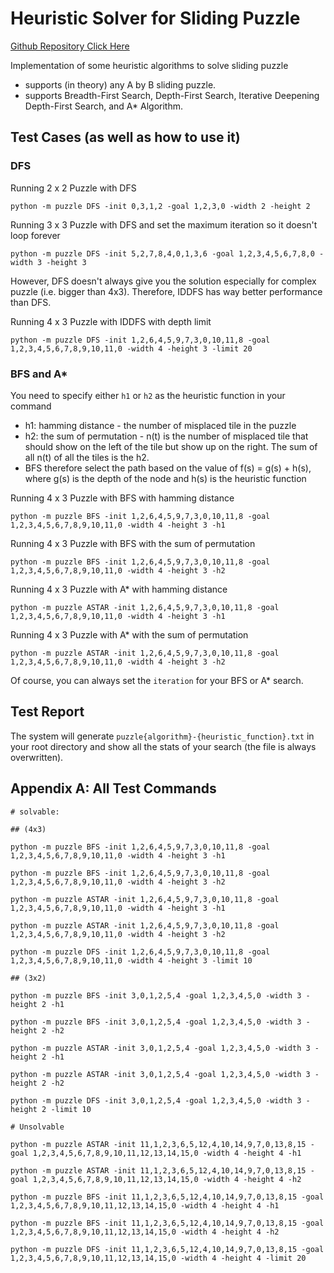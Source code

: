 # Heuristic Solver for Sliding Puzzle

[Github Repository Click Here](https://github.com/choitwao/sliding_puzzle_heuristic_solver)

Implementation of some heuristic algorithms to solve sliding puzzle

- supports (in theory) any A by B sliding puzzle.
- supports Breadth-First Search, Depth-First Search, Iterative Deepening Depth-First Search, and A* Algorithm.

## Test Cases (as well as how to use it)

### DFS

Running 2 x 2 Puzzle with DFS
```
python -m puzzle DFS -init 0,3,1,2 -goal 1,2,3,0 -width 2 -height 2
```

Running 3 x 3 Puzzle with DFS and set the maximum iteration so it doesn't loop forever
```
python -m puzzle DFS -init 5,2,7,8,4,0,1,3,6 -goal 1,2,3,4,5,6,7,8,0 -width 3 -height 3
```

However, DFS doesn't always give you the solution especially for complex puzzle (i.e. bigger than 4x3). Therefore, IDDFS has way better performance than DFS.

Running 4 x 3 Puzzle with IDDFS with depth limit
```
python -m puzzle DFS -init 1,2,6,4,5,9,7,3,0,10,11,8 -goal 1,2,3,4,5,6,7,8,9,10,11,0 -width 4 -height 3 -limit 20
```

### BFS and A*

You need to specify either `h1` or `h2` as the heuristic function in your command
- h1: hamming distance - the number of misplaced tile in the puzzle
- h2: the sum of permutation - n(t) is the number of misplaced tile that should show on the left of the tile but show up on the right. The sum of all n(t) of all the tiles is the h2.
- BFS therefore select the path based on the value of f(s) = g(s) + h(s), where g(s) is the depth of the node and h(s) is the heuristic function

Running 4 x 3 Puzzle with BFS with hamming distance
```
python -m puzzle BFS -init 1,2,6,4,5,9,7,3,0,10,11,8 -goal 1,2,3,4,5,6,7,8,9,10,11,0 -width 4 -height 3 -h1
```

Running 4 x 3 Puzzle with BFS with the sum of permutation
```
python -m puzzle BFS -init 1,2,6,4,5,9,7,3,0,10,11,8 -goal 1,2,3,4,5,6,7,8,9,10,11,0 -width 4 -height 3 -h2
```

Running 4 x 3 Puzzle with A* with hamming distance
```
python -m puzzle ASTAR -init 1,2,6,4,5,9,7,3,0,10,11,8 -goal 1,2,3,4,5,6,7,8,9,10,11,0 -width 4 -height 3 -h1
```

Running 4 x 3 Puzzle with A* with the sum of permutation
```
python -m puzzle ASTAR -init 1,2,6,4,5,9,7,3,0,10,11,8 -goal 1,2,3,4,5,6,7,8,9,10,11,0 -width 4 -height 3 -h2
```

Of course, you can always set the `iteration` for your BFS or A* search.

## Test Report

The system will generate `puzzle{algorithm}-{heuristic_function}.txt` in your root directory and show all the stats of your search (the file is always overwritten).

## Appendix A: All Test Commands

```
# solvable:

## (4x3)

python -m puzzle BFS -init 1,2,6,4,5,9,7,3,0,10,11,8 -goal 1,2,3,4,5,6,7,8,9,10,11,0 -width 4 -height 3 -h1

python -m puzzle BFS -init 1,2,6,4,5,9,7,3,0,10,11,8 -goal 1,2,3,4,5,6,7,8,9,10,11,0 -width 4 -height 3 -h2

python -m puzzle ASTAR -init 1,2,6,4,5,9,7,3,0,10,11,8 -goal 1,2,3,4,5,6,7,8,9,10,11,0 -width 4 -height 3 -h1

python -m puzzle ASTAR -init 1,2,6,4,5,9,7,3,0,10,11,8 -goal 1,2,3,4,5,6,7,8,9,10,11,0 -width 4 -height 3 -h2

python -m puzzle DFS -init 1,2,6,4,5,9,7,3,0,10,11,8 -goal 1,2,3,4,5,6,7,8,9,10,11,0 -width 4 -height 3 -limit 10

## (3x2)

python -m puzzle BFS -init 3,0,1,2,5,4 -goal 1,2,3,4,5,0 -width 3 -height 2 -h1

python -m puzzle BFS -init 3,0,1,2,5,4 -goal 1,2,3,4,5,0 -width 3 -height 2 -h2

python -m puzzle ASTAR -init 3,0,1,2,5,4 -goal 1,2,3,4,5,0 -width 3 -height 2 -h1

python -m puzzle ASTAR -init 3,0,1,2,5,4 -goal 1,2,3,4,5,0 -width 3 -height 2 -h2

python -m puzzle DFS -init 3,0,1,2,5,4 -goal 1,2,3,4,5,0 -width 3 -height 2 -limit 10

# Unsolvable

python -m puzzle ASTAR -init 11,1,2,3,6,5,12,4,10,14,9,7,0,13,8,15 -goal 1,2,3,4,5,6,7,8,9,10,11,12,13,14,15,0 -width 4 -height 4 -h1

python -m puzzle ASTAR -init 11,1,2,3,6,5,12,4,10,14,9,7,0,13,8,15 -goal 1,2,3,4,5,6,7,8,9,10,11,12,13,14,15,0 -width 4 -height 4 -h2

python -m puzzle BFS -init 11,1,2,3,6,5,12,4,10,14,9,7,0,13,8,15 -goal 1,2,3,4,5,6,7,8,9,10,11,12,13,14,15,0 -width 4 -height 4 -h1

python -m puzzle BFS -init 11,1,2,3,6,5,12,4,10,14,9,7,0,13,8,15 -goal 1,2,3,4,5,6,7,8,9,10,11,12,13,14,15,0 -width 4 -height 4 -h2

python -m puzzle DFS -init 11,1,2,3,6,5,12,4,10,14,9,7,0,13,8,15 -goal 1,2,3,4,5,6,7,8,9,10,11,12,13,14,15,0 -width 4 -height 4 -limit 20
```


